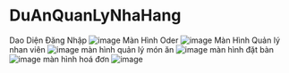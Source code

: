 # DuAnQuanLyNhaHang
Dao Diện Đăng Nhập
![image](https://github.com/basil204/DuAnQuanLyNhaHang/assets/96483932/b5edb298-86bb-4c4f-98c5-ec035ef8d800)
Màn Hình Oder
![image](https://github.com/basil204/DuAnQuanLyNhaHang/assets/96483932/d5cd3713-ae3c-49dd-951b-1bec24dafac0)
Màn Hình Quản lý nhan viên 
![image](https://github.com/basil204/DuAnQuanLyNhaHang/assets/96483932/ad40c600-c0c7-48b7-9858-acbba4ae5f07)
màn hình quản lý món ăn
![image](https://github.com/basil204/DuAnQuanLyNhaHang/assets/96483932/06b73b38-6340-4dde-9ba6-b0c49d692d23)
màn hình đặt bàn 
![image](https://github.com/basil204/DuAnQuanLyNhaHang/assets/96483932/a1baae89-bd9e-4c04-b2ac-d9fb888284b4)
màn hình hoá đơn 
![image](https://github.com/basil204/DuAnQuanLyNhaHang/assets/96483932/619b9b37-07fe-4957-98f3-c601d110ca5b)

